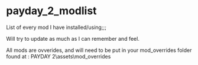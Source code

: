 # payday_2_modlist

List of every mod I have installed/using;;;

Will try to update as much as I can remember and feel.

All mods are ovverides, and will need to be put in your mod_overrides folder found at : 
PAYDAY 2\assets\mod_overrides
